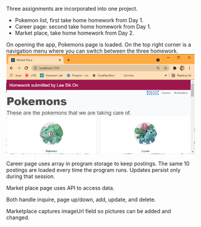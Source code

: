 Three assignments are incorporated into one project.
-	Pokemon list, first take home homework from Day 1.
-	Career page: second take home homework from Day 1.
-	Market place, take home homework from Day 2.
 
On opening the app, Pokemons page is loaded.  On the top right corner is a navigation menu where you can switch between the three homework.
![navigation menu](./navbar.png)
 
Career page uses array in program storage to keep postings.  The same 10 postings are loaded every time the program runs.  Updates persist only during that session.
 
Market place page uses API to access data.
 
Both handle inquire, page up/down, add, update, and delete.
 
Marketplace captures imageUrl field so pictures can be added and changed.
 

